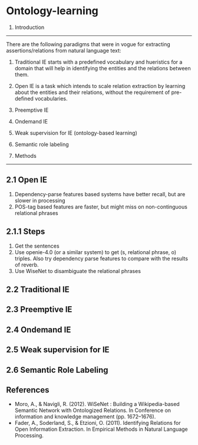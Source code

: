 Ontology-learning
=================

1. Introduction
----------------

There are the following paradigms that were in vogue for extracting assertions/relations from natural language text: 
1. Traditional IE starts with a predefined vocabulary and hueristics for a domain that will help in identifying the entities and the relations between them. 
2. Open IE is a task which intends to scale relation extraction by learning about the entities and their relations, without the requirement of pre-defined vocabularies.
3. Preemptive IE
4. Ondemand IE
5. Weak supervision for IE (ontology-based learning)
6. Semantic role labeling


2. Methods
----------

2.1 Open IE
-----------

1. Dependency-parse features based systems have better recall, but are slower in processing
2. POS-tag based features are faster, but might miss on non-continguous relational phrases


2.1.1 Steps
----------

1. Get the sentences
2. Use openie-4.0 (or a similar system) to get (s, relational phrase, o) triples.
   Also try dependency parse features to compare with the results of reverb.
3. Use WiseNet to disambiguate the relational phrases


2.2 Traditional IE
------------------

2.3 Preemptive IE
------------------

2.4 Ondemand IE
------------------

2.5 Weak supervision for IE
---------------------------

2.6 Semantic Role Labeling
---------------------------



References
----------

* Moro, A., & Navigli, R. (2012). WiSeNet : Building a Wikipedia-based Semantic Network with Ontologized Relations. In Conference on information and knowledge management (pp. 1672–1676).
* Fader, A., Soderland, S., & Etzioni, O. (2011). Identifying Relations for Open Information Extraction. In Empirical Methods in Natural Language Processing.
